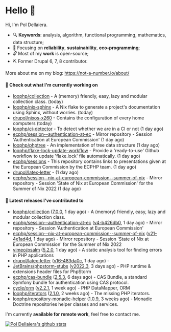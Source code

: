 # Hello 👋

Hi, I'm Pol Dellaiera.

- 🔍 **Keywords**: analysis, algorithm, functional programming, mathematics, data structure;
- 🎯 Focusing on **reliability**, **sustainability**, **eco-programming**;
- 🔓 Most of my **work** is open-source;
- ⛏️ Former Drupal 6, 7, 8 contributor.

More about me on my blog: https://not-a-number.io/about/

#### 👷 Check out what I'm currently working on

- [loophp/collection](https://github.com/loophp/collection) - A (memory) friendly, easy, lazy and modular collection class. (today)
- [loophp/nix-sphinx](https://github.com/loophp/nix-sphinx) - A Nix flake to generate a project&#39;s documentation using Sphinx, without worries. (today)
- [drupol/nixos-x260](https://github.com/drupol/nixos-x260) - Contains the configuration of every home computers (today)
- [loophp/ci-detector](https://github.com/loophp/ci-detector) - To detect whether we are in a CI or not (1 day ago)
- [ecphp/session--authentication-at-ec](https://github.com/ecphp/session--authentication-at-ec) - Mirror repository - Session &#39;Authentication at European Commission&#39; (1 day ago)
- [loophp/phptree](https://github.com/loophp/phptree) - An implementation of tree data structure (1 day ago)
- [loophp/flake-lock-update-workflow](https://github.com/loophp/flake-lock-update-workflow) - Provide a &#39;ready-to-use&#39; Github workflow to update &#39;flake.lock&#39; file automatically. (1 day ago)
- [ecphp/sessions](https://github.com/ecphp/sessions) - This repository contains links to presentations given at the European Commission by the ECPHP team. (1 day ago)
- [drupol/latex-letter](https://github.com/drupol/latex-letter) -  (1 day ago)
- [ecphp/session--nix-at-european-commission--summer-of-nix](https://github.com/ecphp/session--nix-at-european-commission--summer-of-nix) - Mirror repository - Session &#39;State of Nix at European Commission&#39; for the Summer of Nix 2022 (1 day ago)

#### 🔭 Latest releases I've contributed to

- [loophp/collection](https://github.com/loophp/collection) ([7.0.0](https://github.com/loophp/collection/releases/tag/7.0.0), 1 day ago) - A (memory) friendly, easy, lazy and modular collection class.
- [ecphp/session--authentication-at-ec](https://github.com/ecphp/session--authentication-at-ec) ([v4-b426db0](https://github.com/ecphp/session--authentication-at-ec/releases/tag/v4-b426db0), 1 day ago) - Mirror repository - Session &#39;Authentication at European Commission&#39;
- [ecphp/session--nix-at-european-commission--summer-of-nix](https://github.com/ecphp/session--nix-at-european-commission--summer-of-nix) ([v21-4e1ad4d](https://github.com/ecphp/session--nix-at-european-commission--summer-of-nix/releases/tag/v21-4e1ad4d), 1 day ago) - Mirror repository - Session &#39;State of Nix at European Commission&#39; for the Summer of Nix 2022
- [vimeo/psalm](https://github.com/vimeo/psalm) ([5.2.0](https://github.com/vimeo/psalm/releases/tag/5.2.0), 1 day ago) - A static analysis tool for finding errors in PHP applications
- [drupol/latex-letter](https://github.com/drupol/latex-letter) ([v16-483da0c](https://github.com/drupol/latex-letter/releases/tag/v16-483da0c), 1 day ago) - 
- [JetBrains/phpstorm-stubs](https://github.com/JetBrains/phpstorm-stubs) ([v2022.3](https://github.com/JetBrains/phpstorm-stubs/releases/tag/v2022.3), 3 days ago) - PHP runtime &amp; extensions header files for PhpStorm
- [ecphp/cas-bundle](https://github.com/ecphp/cas-bundle) ([2.5.3](https://github.com/ecphp/cas-bundle/releases/tag/2.5.3), 6 days ago) - CAS Bundle, a standard Symfony bundle for authentication using CAS protocol.
- [cycle/orm](https://github.com/cycle/orm) ([v2.2.1](https://github.com/cycle/orm/releases/tag/v2.2.1), 1 week ago) - PHP DataMapper, ORM
- [loophp/iterators](https://github.com/loophp/iterators) ([2.1.0](https://github.com/loophp/iterators/releases/tag/2.1.0), 2 weeks ago) - The missing PHP iterators.
- [loophp/repository-monadic-helper](https://github.com/loophp/repository-monadic-helper) ([1.0.9](https://github.com/loophp/repository-monadic-helper/releases/tag/1.0.9), 3 weeks ago) - Monadic Doctrine repositories helper classes and services.

I'm currently **available for remote work**, feel free to contact me.

[![Pol Dellaiera's github stats](https://github-readme-stats.vercel.app/api?username=drupol&count_private=true&show_icons=true)](https://github.com/drupol)
